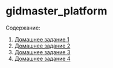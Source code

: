 # gidmaster_platform

Содержание:

1. [Домашнее задание 1](kubernetes-intro/README.md)
2. [Домашнее задание 2](kubernetes-controllers/README.md)
3. [Домашнее задание 3](kubernetes-security/README.md)
4. [Домашнее задание 4](kubernetes-networks/README.md)
